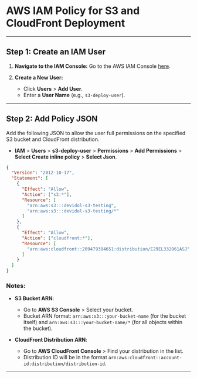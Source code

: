 # AWS IAM Policy for S3 and CloudFront Deployment

---

## Step 1: Create an IAM User

1. **Navigate to the IAM Console:**
   Go to the AWS IAM Console [here](https://console.aws.amazon.com/iam/).

2. **Create a New User:**
   - Click **Users** > **Add User**.
   - Enter a **User Name** (e.g., `s3-deploy-user`).

---

## Step 2: Add Policy JSON

Add the following JSON to allow the user full permissions on the specified S3 bucket and CloudFront distribution.

- **IAM** > **Users** > **s3-deploy-user** > **Permissions** > **Add Permissions** > **Select Create inline policy** > **Select Json**.

```json
{
  "Version": "2012-10-17",
  "Statement": [
    {
      "Effect": "Allow",
      "Action": ["s3:*"],
      "Resource": [
        "arn:aws:s3:::devidol-s3-testing",
        "arn:aws:s3:::devidol-s3-testing/*"
      ]
    },
    {
      "Effect": "Allow",
      "Action": ["cloudfront:*"],
      "Resource": [
        "arn:aws:cloudfront::209479304651:distribution/E29EL332O61ASJ"
      ]
    }
  ]
}
```

### Notes:

- **S3 Bucket ARN**:

  - Go to **AWS S3 Console** > Select your bucket.
  - Bucket ARN format: `arn:aws:s3:::your-bucket-name` (for the bucket itself) and `arn:aws:s3:::your-bucket-name/*` (for all objects within the bucket).

- **CloudFront Distribution ARN**:
  - Go to **AWS CloudFront Console** > Find your distribution in the list.
  - Distribution ID will be in the format `arn:aws:cloudfront::account-id:distribution/distribution-id`.

---
